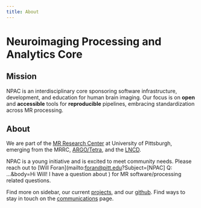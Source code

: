 ```yaml
---
title: About
---
```

# Neuroimaging Processing and Analytics Core

## Mission
NPAC is an interdisciplinary core sponsoring software infrastructure, development, and education for human brain imaging. Our focus is on **open** and **accessible** tools for **reproducible** pipelines, embracing standardization across MR processing.

## About

We are part of the [MR Research Center](https://www.rad.pitt.edu/mrrc-home.html) at University of Pittsburgh, emerging from the MRRC, [ARGO/Tetra](https://argo.pitt.edu/people/), and the [LNCD](//lncd.pitt.edu).

NPAC is a young initiative and is excited to meet community needs. Please reach out to [Will Foran](mailto:foran@pitt.edu?Subject=[NPAC] Q: ...&body=Hi Will! I have a question about ) for MR software/processing related questions.

Find more on sidebar, our current [projects](projects), and our [github](//github.com/npacore).
Find ways to stay in touch on the [communications](communications) page.

